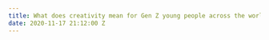 ```yaml
---
title: What does creativity mean for Gen Z young people across the world?
date: 2020-11-17 21:12:00 Z
---
```


